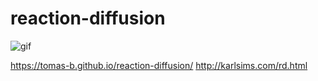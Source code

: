 # reaction-diffusion

![gif](.readme/test.gif)

https://tomas-b.github.io/reaction-diffusion/
http://karlsims.com/rd.html